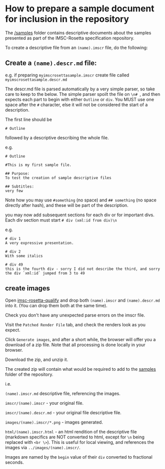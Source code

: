 # How to prepare a sample document for inclusion in the repository

The [/samples](../samples) folder contains descriptive documents about the samples presented as part of the IMSC-Rosetta specification repository.

To create a descriptive file from an `(name).imscr` file, do the following:

## Create a `(name).descr.md` file:

e.g. if preparing `myimscrosettasample.imscr` create file called `myimscrosettasample.descr.md`

The descr.md file is parsed automatically by a very simple parser, so take care to keep to the below.  The simple parser spoilt the file on `\n# `, and then expects each part to begin with either `Outline` or `div`.  You MUST use one space after the `#` character, else it will not be considered the start of a description.

The first line should be 

`# Outline`

followed by a descriptive describing the whole file.

e.g.

```
# Outline

#This is my first sample file.

## Purpose:
To test the creation of sample descriptive files

## Subtitles:
very few
```

Note how you may use `#something` (no space) and `## something` (no space directly after hash), and these will be part of the description.

you may now add subsequent sections for each div or for important divs.  Each div section must start `# div (xml:id from div)\n`

e.g.
```
# div 1
A very expressive presentation.

# div 2
With some italics

# div 49
this is the fourth div - sorry I did not describe the third, and sorry the div `xml:id` jumped from 3 to 49
``` 

## create images

Open [imsc-rosetta-qualify](https://imsc-rosetta.github.io/imsc-rosetta-qualify/) and drop both `(name).imscr` and `(name).descr.md` into it.  (You can drop them both at the same time).

Check you don't have any unexpected parse errors on the imscr file.

Visit the `Patched Render File` tab, and check the renders look as you expect.

Click `Generate images`, and after a short while, the browser will offer you a download of a zip file.  Note that all processing is done locally in your browser.

Download the zip, and unzip it.

The created zip will contain what would be required to add to the [samples](https://github.com/imsc-rosetta/imsc-rosetta-specification/tree/testhtml/samples) folder of the repository.

i.e.

`(name).imscr.md` descriptive file, referencing the images.

`imscr/(name).imscr` - your original file.

`imscr/(name).descr.md` - your original file descriptive file.

`images/(name).imscr/*.png` - images generated.

`html/(name).imscr.html` - an html rendition of the descriptive file (markdown specifics are NOT converted to html, except for `\n` being replaced with `<br \>`).  This is useful for local viewing, and references the images via `../images/(name).imscr/`.

Images are named by the `begin` value of their `div` converted to fractional seconds.
